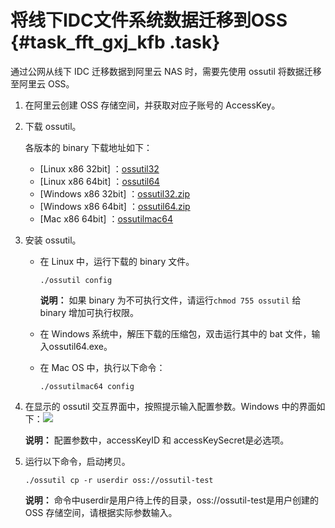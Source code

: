 # 将线下IDC文件系统数据迁移到OSS {#task_fft_gxj_kfb .task}

通过公网从线下 IDC 迁移数据到阿里云 NAS 时，需要先使用 ossutil 将数据迁移至阿里云 OSS。

1.  在阿里云创建 OSS 存储空间，并获取对应子账号的 AccessKey。 
2.  下载 ossutil。 

    各版本的 binary 下载地址如下：

    -   \[Linux x86 32bit\] ：[ossutil32](http://docs-aliyun.cn-hangzhou.oss.aliyun-inc.com/assets/attach/50452/cn_zh/1524643908776/ossutil32)
    -   \[Linux x86 64bit\] ：[ossutil64](http://docs-aliyun.cn-hangzhou.oss.aliyun-inc.com/assets/attach/50452/cn_zh/1524643963683/ossutil64)
    -   \[Windows x86 32bit\] ：[ossutil32.zip](http://docs-aliyun.cn-hangzhou.oss.aliyun-inc.com/assets/attach/50452/cn_zh/1524644014650/ossutil32.zip)
    -   \[Windows x86 64bit\] ：[ossutil64.zip](http://docs-aliyun.cn-hangzhou.oss.aliyun-inc.com/assets/attach/50452/cn_zh/1524644040363/ossutil64.zip?spm=a2c4g.11186623.2.5.179c779cUGcduC&file=ossutil64.zip)
    -   \[Mac x86 64bit\] ：[ossutilmac64](http://docs-aliyun.cn-hangzhou.oss.aliyun-inc.com/assets/attach/50452/cn_zh/1524644116085/ossutilmac64)
3.  安装 ossutil。 
    -   在 Linux 中，运行下载的 binary 文件。

        ```
        ./ossutil config
        ```

        **说明：** 如果 binary 为不可执行文件，请运行`chmod 755 ossutil` 给 binary 增加可执行权限。

    -   在 Windows 系统中，解压下载的压缩包，双击运行其中的 bat 文件，输入ossutil64.exe。
    -   在 Mac OS 中，执行以下命令：

        ```
        ./ossutilmac64 config
        ```

4.  在显示的 ossutil 交互界面中，按照提示输入配置参数。Windows 中的界面如下：![](http://static-aliyun-doc.oss-cn-hangzhou.aliyuncs.com/assets/img/22768/153916270013493_zh-CN.png)

 

    **说明：** 配置参数中，accessKeyID 和 accessKeySecret是必选项。

5.  运行以下命令，启动拷贝。 

    ```
    ./ossutil cp -r userdir oss://ossutil-test
    ```

    **说明：** 命令中userdir是用户待上传的目录，oss://ossutil-test是用户创建的 OSS 存储空间，请根据实际参数输入。



